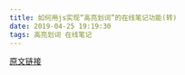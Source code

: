 ```yaml
---
title: 如何用js实现“高亮划词”的在线笔记功能(转)
date: 2019-04-25 19:19:30
tags: 高亮划词 在线笔记
---
```


[原文链接](https://segmentfault.com/a/1190000018981813)
